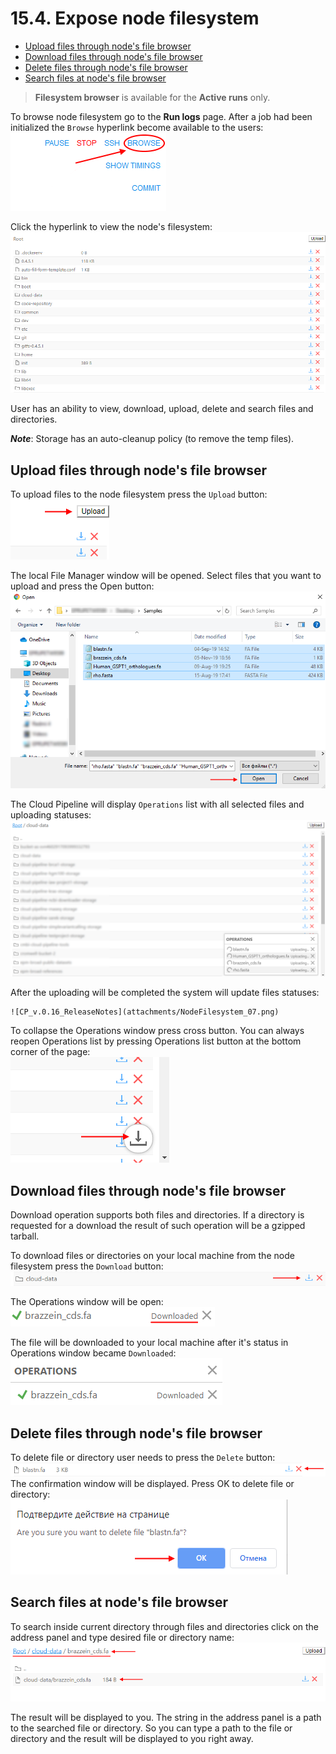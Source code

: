 # 15.4. Expose node filesystem

- [Upload files through node's file browser](#upload-files-through-nodes-file-browser)
- [Download files through node's file browser](#Download-files-through-node's-file-browser)
- [Delete files through node's file browser](#Delete-files-through-node's-file-browser)
- [Search files at node's file browser](#Search-files-at-node's-file-browser)


> **Filesystem browser** is available for the **Active runs** only.  

To browse node filesystem go to the **Run logs** page. After a job had been initialized the `Browse` hyperlink become available to the users:  
    ![CP_v.0.16_ReleaseNotes](attachments/NodeFilesystem_02.png)

Click the hyperlink to view the node's filesystem:  
    ![CP_v.0.16_ReleaseNotes](attachments/NodeFilesystem_03.png)

User has an ability to view, download, upload, delete and search files and directories.

**_Note_**: Storage has an auto-cleanup policy (to remove the temp files).

## Upload files through node's file browser

To upload files to the node filesystem press the `Upload` button:   
    ![CP_v.0.16_ReleaseNotes](attachments/NodeFilesystem_04.png)

The local File Manager window will be opened. Select files that you want to upload and press the Open button:  
    ![CP_v.0.16_ReleaseNotes](attachments/NodeFilesystem_05.png)

The Cloud Pipeline will display `Operations` list with all selected files and uploading statuses:
    ![CP_v.0.16_ReleaseNotes](attachments/NodeFilesystem_06.png)

After the uploading will be completed the system will update files statuses:   
                  
    ![CP_v.0.16_ReleaseNotes](attachments/NodeFilesystem_07.png)

To collapse the Operations window press cross button.
You can always reopen Operations list by pressing Operations list button at the bottom corner of the page:   
    ![CP_v.0.16_ReleaseNotes](attachments/NodeFilesystem_08.png)

## Download files through node's file browser

Download operation supports both files and directories. If a directory is requested for a download the result of such operation will be a gzipped tarball.

To download files or directories on your local machine from the node filesystem press the `Download` button:   
    ![CP_v.0.16_ReleaseNotes](attachments/NodeFilesystem_09.png)

The Operations window will be open:  
    ![CP_v.0.16_ReleaseNotes](attachments/NodeFilesystem_10.png)

The file will be downloaded to your local machine after it's status in Operations window became `Downloaded`:   
    ![CP_v.0.16_ReleaseNotes](attachments/NodeFilesystem_11.png)

## Delete files through node's file browser

To delete file or directory user needs to press the `Delete` button:
    ![CP_v.0.16_ReleaseNotes](attachments/NodeFilesystem_12.png)
The confirmation window will be displayed. Press OK to delete file or directory:                       
    ![CP_v.0.16_ReleaseNotes](attachments/NodeFilesystem_13.png)


## Search files at node's file browser

To search inside current directory through files and directories click on the address panel and type desired file or directory name:
    ![CP_v.0.16_ReleaseNotes](attachments/NodeFilesystem_14.png)
    
The result will be displayed to you. The string in the address panel is a path to the searched file or directory. So you can type a path to the file or directory and the result will be displayed to you right away.
